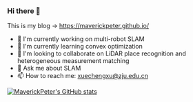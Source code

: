 ### Hi there 👋
This is my blog -> https://maverickpeter.github.io/

- 🔭 I'm currently working on multi-robot SLAM
- 🌱 I'm currently learning convex optimization
- 👯 I'm looking to collaborate on LiDAR place recognition and heterogeneous measurement matching
- 💬 Ask me about SLAM
- 📫 How to reach me: xuechengxu@zju.edu.cn

[![MaverickPeter's GitHub stats](https://github-readme-stats.vercel.app/api?username=MaverickPeter)](https://github.com/MaverickPeter/github-readme-stats)
